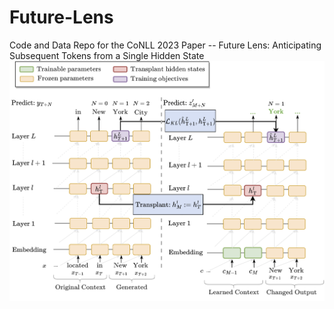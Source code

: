# Future-Lens
Code and Data Repo for the CoNLL 2023 Paper -- Future Lens: Anticipating Subsequent Tokens from a Single Hidden State
![alt text](img/main.png)
